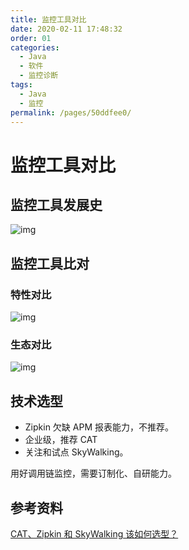 ```yaml
---
title: 监控工具对比
date: 2020-02-11 17:48:32
order: 01
categories:
  - Java
  - 软件
  - 监控诊断
tags:
  - Java
  - 监控
permalink: /pages/50ddfee0/
---
```


# 监控工具对比

## 监控工具发展史

![img](https://raw.githubusercontent.com/dunwu/images/master/snap/20200211165813.png)

## 监控工具比对

### 特性对比

![img](https://raw.githubusercontent.com/dunwu/images/master/snap/20200211171551.png)

### 生态对比

![img](https://raw.githubusercontent.com/dunwu/images/master/snap/20200211172631.png)

## 技术选型

- Zipkin 欠缺 APM 报表能力，不推荐。
- 企业级，推荐 CAT
- 关注和试点 SkyWalking。

用好调用链监控，需要订制化、自研能力。

## 参考资料

[CAT、Zipkin 和 SkyWalking 该如何选型？](https://time.geekbang.org/dailylesson/detail/100028416)